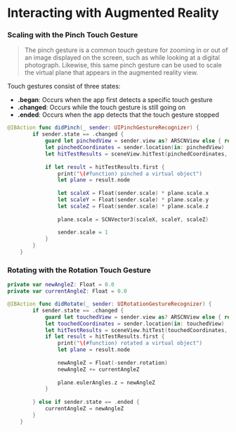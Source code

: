 # Interacting with Augmented Reality 

### Scaling with the Pinch Touch Gesture 

> The pinch gesture is a common touch gesture for zooming in or out of an image displayed on the screen, such as while looking at a digital photograph. Likewise, this same pinch gesture can be used to scale the virtual plane that appears in the augmented reality view.

Touch gestures consist of three states:

* **.began**: Occurs when the app first detects a specific touch gesture 
* **.changed**: Occurs while the touch gesture is still going on
* **.ended**: Occurs when the app detects that the touch gesture stopped 

```swift
@IBAction func didPinch(_ sender: UIPinchGestureRecognizer) {
        if sender.state == .changed {
            guard let pinchedView = sender.view as? ARSCNView else { return }
            let pinchedCoordinates = sender.location(in: pinchedView)
            let hitTestResults = sceneView.hitTest(pinchedCoordinates, options: nil)
            
            if let result = hitTestResults.first {
                print("\(#function) pinched a virtual object")
                let plane = result.node
                
                let scaleX = Float(sender.scale) * plane.scale.x
                let scaleY = Float(sender.scale) * plane.scale.y
                let scaleZ = Float(sender.scale) * plane.scale.z
                
                plane.scale = SCNVector3(scaleX, scaleY, scaleZ)
                
                sender.scale = 1
            }
        }
    }
```



### Rotating with the Rotation Touch Gesture 

```swift
private var newAngleZ: Float = 0.0
private var currentAngleZ: Float = 0.0

@IBAction func didRotate(_ sender: UIRotationGestureRecognizer) {
        if sender.state == .changed {
            guard let touchedView = sender.view as? ARSCNView else { return }
            let touchedCoordinates = sender.location(in: touchedView)
            let hitTestResults = sceneView.hitTest(touchedCoordinates, options: nil)
            if let result = hitTestResults.first {
                print("\(#function) rotated a virtual object")
                let plane = result.node
                
                newAngleZ = Float(-sender.rotation)
                newAngleZ += currentAngleZ
                
                plane.eulerAngles.z = newAngleZ
            }
            
        } else if sender.state == .ended {
            currentAngleZ = newAngleZ
        }
    }
```

